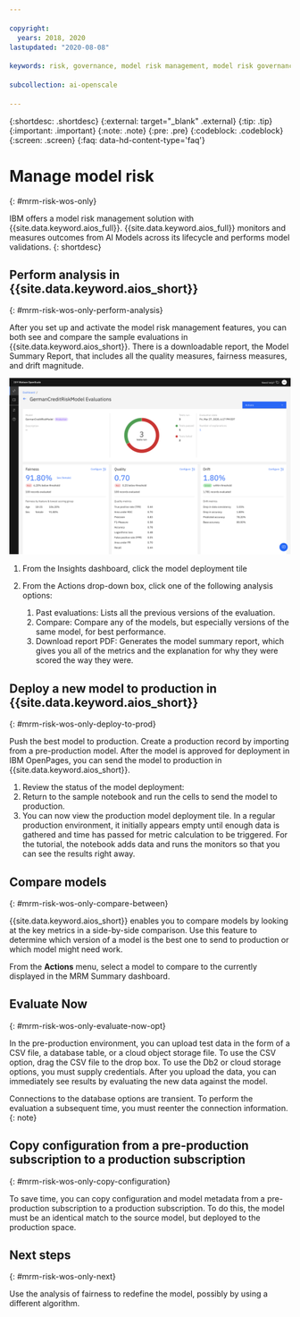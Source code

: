```yaml
---

copyright:
  years: 2018, 2020
lastupdated: "2020-08-08"

keywords: risk, governance, model risk management, model risk governance

subcollection: ai-openscale

---
```


{:shortdesc: .shortdesc}
{:external: target="_blank" .external}
{:tip: .tip}
{:important: .important}
{:note: .note}
{:pre: .pre}
{:codeblock: .codeblock}
{:screen: .screen}
{:faq: data-hd-content-type='faq'}

# Manage model risk
{: #mrm-risk-wos-only}

IBM offers a model risk management solution with {{site.data.keyword.aios_full}}. {{site.data.keyword.aios_full}} monitors and measures outcomes from AI Models across its lifecycle and performs model validations.
{: shortdesc}

## Perform analysis in {{site.data.keyword.aios_short}}
{: #mrm-risk-wos-only-perform-analysis}

After you set up and activate the model risk management features, you can both see and compare the sample evaluations in {{site.data.keyword.aios_short}}. There is a downloadable report, the Model Summary Report, that includes all the quality measures, fairness measures, and drift magnitude.

![MRM summary dashboard](/images/wos-mrm-preprod.png)


1. From the Insights dashboard, click the model deployment tile
2. From the Actions drop-down box, click one of the following analysis options:
   
   1. Past evaluations: Lists all the previous versions of the evaluation. 
   2. Compare: Compare any of the models, but especially versions of the same model, for best performance.
   3. Download report PDF: Generates the model summary report, which gives you all of the metrics and the explanation for why they were scored the way they were. 

## Deploy a new model to production in {{site.data.keyword.aios_short}}
{: #mrm-risk-wos-only-deploy-to-prod}

Push the best model to production. Create a production record by importing from a pre-production model. After the model is approved for deployment in IBM OpenPages, you can send the model to production in {{site.data.keyword.aios_short}}. 

1. Review the status of the model deployment:
2. Return to the sample notebook and run the cells to send the model to production.
3. You can now view the production model deployment tile. In a regular production environment, it initially appears empty until enough data is gathered and time has passed for metric calculation to be triggered. For the tutorial, the notebook adds data and runs the monitors so that you can see the results right away.

## Compare models
{: #mrm-risk-wos-only-compare-between}

{{site.data.keyword.aios_short}} enables you to compare models by looking at the key metrics in a side-by-side comparison. Use this feature to determine which version of a model is the best one to send to production or which model might need work.

From the **Actions** menu, select a model to compare to the currently displayed in the MRM Summary dashboard.

## Evaluate Now 
{: #mrm-risk-wos-only-evaluate-now-opt}

In the pre-production environment, you can upload test data in the form of a CSV file, a database table, or a cloud object storage file. To use the CSV option, drag the CSV file to the drop box. To use the Db2 or cloud storage options, you must supply credentials. After you upload the data, you can immediately see results by evaluating the new data against the model.

Connections to the database options are transient. To perform the evaluation a subsequent time, you must reenter the connection information.
{: note}

## Copy configuration from a pre-production subscription to a production subscription
{: #mrm-risk-wos-only-copy-configuration}

To save time, you can copy configuration and model metadata from a pre-production subscription to a production subscription. To do this, the model must be an identical match to the source model, but deployed to the production space.


## Next steps
{: #mrm-risk-wos-only-next}

Use the analysis of fairness to redefine the model, possibly by using a different algorithm. 
